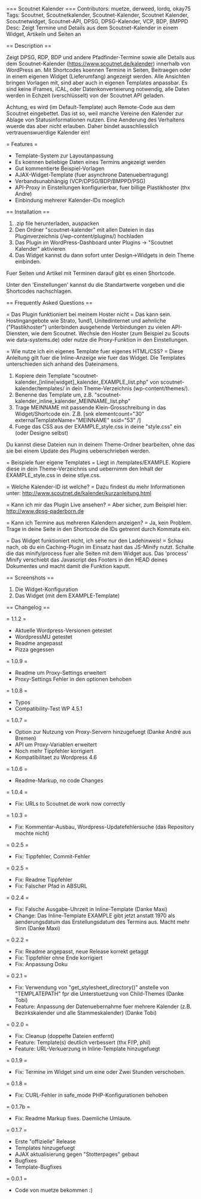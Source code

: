 === Scoutnet Kalender ===
Contributors: muetze, derweed, lordq, okay75
Tags: Scoutnet, Scoutnetkalender, Scoutnet-Kalender, Scoutnet Kalender, Scoutnetwidget, Scoutnet-API, DPSG, DPSG-Kalender, VCP, BDP, BMPPD
Desc: Zeigt Termine und Details aus dem Scoutnet-Kalender in einem Widget, Artikeln und Seiten an

== Description ==

Zeigt DPSG, RDP, BDP und andere Pfadfinder-Termine sowie alle Details aus dem Scoutnet-Kalender (https://www.scoutnet.de/kalender) innerhalb von WordPress an. Mit Shortcodes koennen Termine in Seiten, Beitraegen oder in einem eigenen Widget (Lieferumfang) angezeigt werden. Alle Ansichten bringen Vorlagen mit, sind aber auch in eigenen Templates anpassbar. Es sind keine iFrames, iCAL, oder Datenkonverteierung notwendig, alle Daten werden in Echzeit (verschlüsselt) von der Scoutnet API geladen.

Achtung, es wird (im Default-Template) auch Remote-Code aus dem Scoutnet eingebettet. Das ist so, weil manche Vereine den Kalender zur Ablage von Statusinformationen nutzen. Eine Aenderung des Verhaltens wuerde das aber nicht erlauben. Daher bindet ausschliesslich vertrauenswuerdige Kalender ein!


= Features =
* Template-System zur Layoutanpassung
* Es koennen beliebige Daten eines Termins angezeigt werden
* Gut kommentierte Beispiel-Vorlagen
* AJAX-Widget-Template (fuer asynchrone Datenuebertragung)
* Verbandsunabhängig (VCP/DPSG/BDP/BMPPD/PSG)
* API-Proxy in Einstellungen konfigurierbar, fuer billige Plastikhoster (thx Andre)
* Einbindung mehrerer Kalender-IDs moeglich


== Installation ==

1. .zip file herunterladen, auspacken
2. Den Ordner "scoutnet-kalender" mit allen Dateien in das Pluginverzeichnis (/wp-content/plugins/) hochladen
3. Das Plugin im WordPress-Dashboard unter Plugins -> "Scoutnet Kalender" aktivieren
4. Das Widget kannst du dann sofort unter Design->Widgets in dein Theme einbinden.

Fuer Seiten und Artikel mit Terminen darauf gibt es einen Shortcode.

Unter den 'Einstellungen' kannst du die Standartwerte vorgeben und die Shortcodes nachschlagen.

== Frequently Asked Questions ==

= Das Plugin funktioniert bei meinem Hoster nicht =
Das kann sein. Hostingangebote wie Strato, 1und1, Unitedinternet und aehnliche ("Plastikhoster") unterbinden ausgehende Verbindungen zu vielen API-Diensten, wie dem Scoutnet. Wechsle den Hoster (zum Beispiel zu Scouts wie data-systems.de) oder nutze die Proxy-Funktion in den Einstellungen.

= Wie nutze ich ein eigenes Template fuer eigenes HTML/CSS? =
Diese Anleitung gilt fuer die Inline-Anzeige wie fuer das Widget. Die Templates unterschieden sich anhand des Dateinamens.

1. Kopiere dein Template "scoutnet-kalender_[inline|widget]_kalender_EXAMPLE_list.php" von scoutnet-kalender/templates/ in dein Theme-Verzeichnis (wp-content/themes/<deintheme>).
2. Benenne das Template um, z.B. "scoutnet-kalender_inline_kalender_MEINNAME_list.php"
3. Trage MEINNAME mit passende Klein-Grosschreibung in das Widget/Shortcode ein. Z.B. [snk elementcount="30" externalTemplateName="MEINNAME" ssid="53" /]
4. Fuege das CSS aus der EXAMPLE_style.css in deine "style.css" ein (oder Designe selbst)

Du kannst diese Dateien nun in deinem Theme-Ordner bearbeiten, ohne das sie bei einem Update des Plugins ueberschrieben werden.

= Beispiele fuer eigene Templates =
Liegt in /templates/EXAMPLE. Kopiere diese in dein Theme-Verzeichnis und uebernimm den Inhalt der EXAMPLE_style.css in deine stlye.css.

= Welche Kalender-ID ist welche? =
Dazu findest du mehr Informationen unter: http://www.scoutnet.de/kalender/kurzanleitung.html

= Kann ich mir das Plugin Live ansehen? =
Aber sicher, zum Beispiel hier: http://www.dpsg-paderborn.de

= Kann ich Termine aus mehreren Kalendern anzeigen? =
Ja, kein Problem. Trage in deine Seite in den Shortcode die IDs getrennt durch Kommata ein.

= Das Widget funktioniert nicht, ich sehe nur den Ladehinweis! =
Schau nach, ob du ein Caching-Plugin im Einsatz hast das JS-Minify nutzt. Schalte die das minify/process fuer alle Seiten mit dem Widget aus.
Das 'process' Minify verschiebt das Javascript des Footers in den HEAD deines Dokumentes und macht damit die Funktion kaputt.


== Screenshots ==

1. Die Widget-Konfiguration
2. Das Widget (mit dem EXAMPLE-Template)


== Changelog ==

= 1.1.2 =
- Aktuelle Wordpress-Versionen getestet
- WordpressMU getestet
- Readme angepasst
- Pizza gegessen

= 1.0.9 =
- Readme um Proxy-Settings erweitert
- Proxy-Settings Fehler in den optionen behoben

= 1.0.8 =
- Typos
- Compatibility-Test WP 4.5.1

= 1.0.7 =
- Option zur Nutzung von Proxy-Servern hinzugefuegt (Danke André aus Bremen)
- API um Proxy-Variablen erweitert
- Noch mehr Tippfehler korrigiert
- Kompatibilitaet zu Wordpress 4.6

= 1.0.6 =
- Readme-Markup, no code Changes

= 1.0.4 =
- Fix: URLs to Scoutnet.de work now correctly

= 1.0.3 =
- Fix: Kommentar-Ausbau, Wordpress-Updatefehlersuche (das Repository mochte nicht)

= 0.2.5 =
- Fix: Tippfehler, Commit-Fehler

= 0.2.5 =
- Fix: Readme Tippfehler
- Fix: Falscher Pfad in ABSURL

= 0.2.4 =
- Fix: Falsche Ausgabe-Uhrzeit in Inline-Template (Danke Maxi)
- Change: Das Inline-Template EXAMPLE gibt jetzt anstatt 1970 als aenderungsdatum das Erstellungsdatum des Termins aus. Macht mehr Sinn (Danke Maxi)

= 0.2.2 =
- Fix: Readme angepasst, neue Release korrekt getaggt
- Fix: Tippfehler ohne Ende korrigiert
- Fix: Anpassung Doku

= 0.2.1 =
- Fix: Verwendung von "get_stylesheet_directory()" anstelle von "TEMPLATEPATH" fpr die Unterstuetzung von Child-Themes (Danke Tobi)
- Feature: Anpassung der Datenuebernahme fuer mehrere Kalender (z.B. Bezirkskalender und alle Stammeskalender) (Danke Tobi)

= 0.2.0 =
- Fix: Cleanup (doppelte Dateien entfernt)
- Feature: Template(s) deutlich verbessert (thx Fl!P, phil)
- Feature: URL-Verkuerzung in Inline-Template hinzugefuegt

= 0.1.9 =
- Fix: Termine im Widget sind um eine oder Zwei Stunden verschoben.

= 0.1.8 =
- Fix: CURL-Fehler in safe_mode PHP-Konfigurationen behoben

= 0.1.7b =
- Fix: Readme Markup fixes. Daemliche Umlaute.

= 0.1.7 =
- Erste "offizielle" Release
- Templates hinzugefuegt
- AJAX aktualisierung gegen "Stotterpages" gebaut
- Bugfixes
- Template-Bugfixes

= 0.0.1 =
* Code von muetze bekommen :)